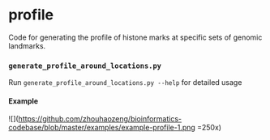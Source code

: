 # profile
Code for generating the profile of histone marks at specific sets of genomic landmarks.

### `generate_profile_around_locations.py`
Run `generate_profile_around_locations.py --help` for detailed usage

#### Example
![](https://github.com/zhouhaozeng/bioinformatics-codebase/blob/master/examples/example-profile-1.png =250x)